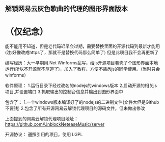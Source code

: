 ## 解锁网易云灰色歌曲的代理的图形界面版本

# （仅纪念）

能不能用不知道，但是老代码迟早会过期，需要替换里面的开源代码到最新才能用
(注:好像改成https了，那就不是替换代码那么简单了)
但是此项目我不会再更新了

编写经历：大一早期用.Net Winforms乱写，给js开源项目套壳了个图形界面本地运行(所以不开源就不厚道了)，加入了教程，方便不熟悉js的同学使用。（当时只会winforms）

软件原理：
1.运行目录下经过改名的nodejs的windows版本
2.启动开源的相关js项目,并设置端口
3.抓取输出的控制台信息并输出到图形界面中

包含了：
1.一个windows版本编译好了的nodejs的二进制文件(文件大但是Github不要钱)
2.包含了所有开源网易云解锁代理项目的源码文件，但未做出修改

上面提到的网易云解锁代理项目地址：
https://github.com/UnblockNeteaseMusic/server

开源协议：
遵照引用的项目，使用 LGPL

